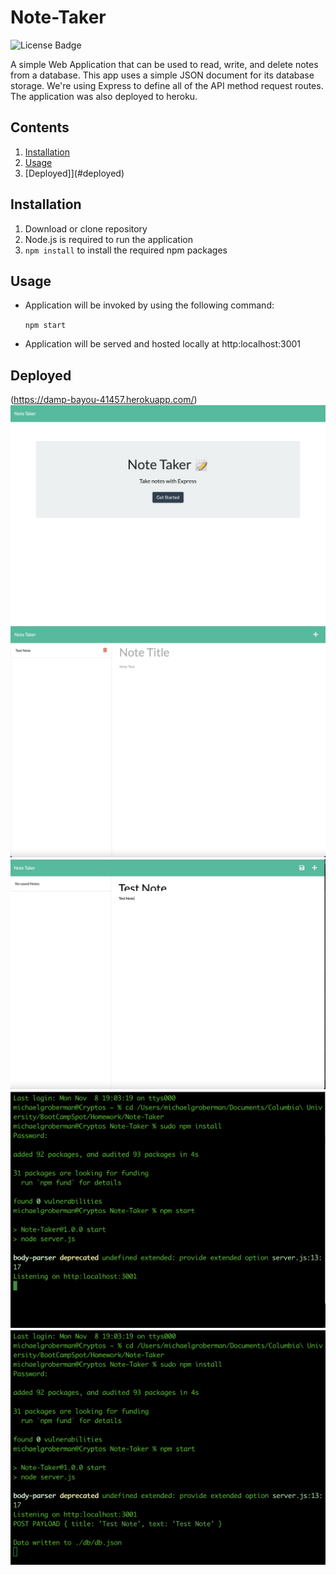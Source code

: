 # Note-Taker

![License Badge](https://img.shields.io/github/license/mmeii/10-team-profile-generator)

A simple Web Application that can be used to read, write, and delete notes from a database.
This app uses a simple JSON document for its database storage.
We're using Express to define all of the API method request routes. The application was also deployed to heroku.

## Contents

1. [Installation](#installation)
2. [Usage](#usage)
3. [Deployed]](#deployed)

## Installation

1. Download or clone repository
2. Node.js is required to run the application
3. `npm install` to install the required npm packages

## Usage

- Application will be invoked by using the following command:

  `npm start`

- Application will be served and hosted locally at http:localhost:3001

## Deployed

(https://damp-bayou-41457.herokuapp.com/)
![Deployed App Screenshot 1](./_assets_/DeployedApp_Browser_1.png)
![Deployed App Screenshot 2](./_assets_/DeployedApp_Browser_2.png)
![Deployed App Screenshot 3](./_assets_/DeployedApp_Browser_3.png)
![Deployed App Screenshot 4](./_assets_/Server_CLI_1.png)
![Deployed App Screenshot 5](./_assets_/Server_CLI_2.png)
